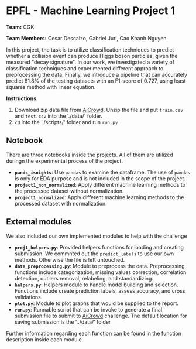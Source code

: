 # EPFL - Machine Learning Project 1 

**Team:** CGK

**Team Members:** Cesar Descalzo, Gabriel Juri, Cao Khanh Nguyen

In this project, the task is to utilize classification techniques to predict whether a collision event can produce Higgs boson particles, given the measured "decay signature". In our work, we investigated a variety of classification techniques and experimented different approach to preprocessing the data. Finally, we introduce a pipeline that can accurately predict 81.8% of the testing datasets with an F1-score of 0.727, using least squares method with linear equation.

**Instructions**:
1. Download zip data file from [AiCrowd](https://www.aicrowd.com/challenges/epfl-machine-learning-higgs). Unzip the file and put `train.csv` and `test.csv` into the './data/' folder.
3. `cd` into the './scripts/' folder and run `run.py`

## Notebook

There are three notebooks inside the projects. All of them are utilized duringn the experimental process of the project.
- **`pands_isnights`**: Use `pandas` to examine the dataframe. The use of `pandas` is only for EDA purpose and is not included in the scope of the project.
- **`project1_non_normalized`**: Apply different machine learning methods to the processed dataset without normalization.
- **`project1_normalized`**: Apply different machine learning methods to the processed dataset with normalization.

## External modules

We also included our own implemented modules to help with the challenge

- **`proj1_helpers.py`**: Provided helpers functions for loading and creating submission. We commnted out the `predict_labels` to use our own methods. Otherwise the file is left untouched.
- **`data_preprocessing.py`**: Module to preprocess the data. Preprocessing functions include categorization, missing values correction, correlation detection, outliers removal, relabeling, and standardizing.
- **`helpers.py`**: Helpers module to handle model building and selection. Functions include create prediction labels, assess accuracy, and cross validations.
- **`plot.py`**: Module to plot graphs that would be supplied to the report.
- **`run.py`**: Runnable script that can be invoke to generate a final submission file to submit to [AiCrowd](https://www.aicrowd.com/challenges/epfl-machine-learning-higgs) challenge. The default location for saving submission is the '../data/' folder

Further information regarding each function can be found in the function description inside each module.